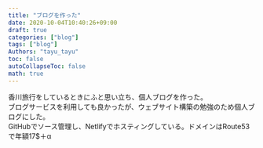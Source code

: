 ```yaml
---
title: "ブログを作った"
date: 2020-10-04T10:40:26+09:00
draft: true
categories: ["blog"]
tags: ["blog"]
Authors: "tayu_tayu"
toc: false
autoCollapseToc: false
math: true
---
```

香川旅行をしているときにふと思い立ち、個人ブログを作った。  
ブログサービスを利用しても良かったが、ウェブサイト構築の勉強のため個人ブログにした。  
GitHubでソース管理し、Netlifyでホスティングしている。ドメインはRoute53で年額17$＋α
